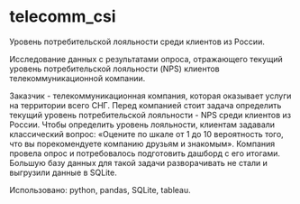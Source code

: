 # telecomm_csi
Уровень потребительской лояльности среди клиентов из России.

Исследование данных с результатами опроса, отражающего текущий уровень потребительской лояльности (NPS) клиентов телекоммуникационной компании.

Заказчик - телекоммуникационная компания, которая оказывает услуги на территории всего СНГ.
Перед компанией стоит задача определить текущий уровень потребительской лояльности - NPS среди клиентов из России.
Чтобы определить уровень лояльности, клиентам задавали классический вопрос: «Оцените по шкале от 1 до 10 вероятность того, что вы порекомендуете компанию друзьям и знакомым».
Компания провела опрос и потребовалось подготовить дашборд с его итогами.
Большую базу данных для такой задачи разворачивать не стали и выгрузили данные в SQLite.

Использовано: python, pandas, SQLite, tableau.
